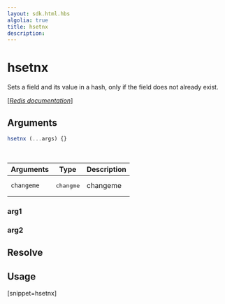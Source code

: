 ```yaml
---
layout: sdk.html.hbs
algolia: true
title: hsetnx
description:
---
```


# hsetnx


Sets a field and its value in a hash, only if the field does not already exist.

[[_Redis documentation_]](https://redis.io/commands/hsetnx)

## Arguments

```js
hsetnx (...args) {}

```

<br/>

| Arguments    | Type    | Description |
|--------------|---------|-------------|
| ``changeme`` | <pre>changme</pre> | changeme    |

### arg1

### arg2

## Resolve

## Usage

[snippet=hsetnx]
